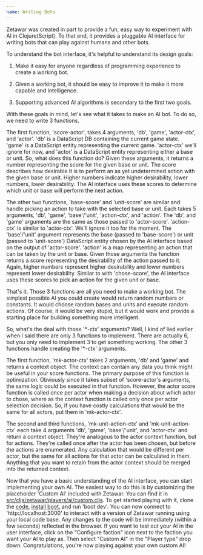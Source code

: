 ```yaml
---
name: Writing Bots
---
```


Zetawar was created in part to provide a fun, easy way to experiment with AI in
Clojure(Script). To that end, it provides a pluggable AI interface for writing
bots that can play against humans and other bots.

To understand the bot interface, it's helpful to understand its design goals:

1. Make it easy for anyone regardless of programming experience to create a
working bot.

2. Given a working bot, it should be easy to improve it to make it more capable
and intelligence.

3. Supporting advanced AI algorithms is secondary to the first two goals.

With these goals in mind, let's see what it takes to make an AI bot. To do so,
we need to write 3 functions.

The first function, 'score-actor', takes 4 arguments, 'db', 'game', 'actor-ctx',
and 'actor'. 'db' is a DataScript DB containing the current game state. 'game'
is a DataScript entity representing the current game. 'actor-ctx' we'll ignore
for now, and 'actor' is a DataScript entity representing either a base or unit.
So, what does this function do? Given these arguments, it returns a number
representing the score for the given base or unit. The score describes how
desirable it is to perform an as yet undetermined action with the given base or
unit. Higher numbers indicate higher desirability, lower numbers, lower
desirability. The AI interface uses these scores to determine which unit or base
will perform the next action.

The other two functions, 'base-score' and 'unit-score' are similar and handle
picking an action to take with the selected base or unit. Each takes 5
arguments, 'db', 'game', 'base'/'unit', 'action-ctx', and 'action'. The 'db',
and 'game' arguments are the same as those passed to 'actor-score'. 'action-ctx'
is similar to 'actor-ctx'. We'll ignore it too for the moment. The 'base'/'unit'
argument represents the base (passed to 'base-score') or unit (passed to
'unit-score') DataScript entity chosen by the AI interface based on the output
of 'actor-score'. 'action' is a map representing an action that can be taken by
the unit or base. Given those arguments the function returns a score
representing the desirability of the action passed to it. Again, higher numbers
represent higher desirability and lower numbers represent lower desirability.
Similar to with 'chose-score', the AI interface uses these scores to pick an
action for the given unit or base.

That's it. Those 3 functions are all you need to make a working bot. The
simplest possible AI you could create would return random numbers or constants.
It would choose random bases and units and execute random actions. Of course, it
would be very stupid, but it would work and provide a starting place for
building something more intelligent.

So, what's the deal with those '\*-ctx' arguments? Well, I kind of lied earlier
when I said there are only 3 functions to implement. There are actually 6, but
you only need to implement 3 to get something working. The other 3 functions
handle creating the '\*-ctx' arguments.

The first function, 'mk-actor-ctx' takes 2 arguments, 'db' and 'game' and
returns a context object. The context can contain any data you think might be
useful in your score functions. The primary purpose of this function is
optimization. Obviously since it takes subset of 'score-actor's arguments, the
same logic could be executed in that function. However, the actor score function
is called once per actor when making a decision about which actor to chose,
where as the context function is called only once per actor selection decision.
So, if you have costly calculations that would be the same for all actors, put
them in 'mk-actor-ctx'.

The second and third functions, 'mk-unit-action-ctx' and 'mk-unit-action-ctx'
each take 4 arguments 'db', 'game', 'base'/'unit', and 'actor-ctx' and return a
context object. They're analogous to the actor context function, but for
actions. They're called once after the actor has been chosen, but before the
actions are enumerated. Any calculation that would be different per actor, but
the same for all actions for that actor can be calculated in them. Anything that
you want to retain from the actor context should be merged into the returned
context.

Now that you have a basic understanding of the AI interface, you can start
implementing your own AI. The easiest way to do this is by customizing the
placeholder 'Custom AI' included with Zetawar. You can find it
in
[src/cljs/zetawar/players/ai/custom.cljs](https://github.com/Zetawar/zetawar/blob/481bfa3e789683b8216c0495babcd2e32aa8e86a/src/cljs/zetawar/players/ai/custom.cljs).
To get started playing with it, clone
the
[code](https://github.com/Zetawar/zetawar),
[install boot](https://github.com/boot-clj/boot#install), and run 'boot dev'.
You can now connect to 'http://localhost:3000' to interact with a version of
Zetawar running using your local code base. Any changes to the code will be
immediately (within a few seconds) reflected in the browser. If you want to test
out your AI in the user interface, click on the "Configure faction" icon next to
the faction you want your AI to play as. Then select "Custom AI" in the "Player
type" drop down. Congratulations, you're now playing against your own custom AI!
